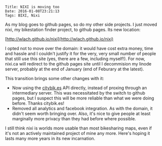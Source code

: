     Title: NIXI is moving too
    Date: 2016-01-08T23:21:13
    Tags: BIXI, Nixi

As my blog goes to github pages, so do my other side projects. I just
moved nixi, my bikestation finder project, to github pages. Its new location:

[http://wlach.github.io/nixi](http://wlach.github.io/nixi)

I opted not to move over the domain: it would have cost extra money, time and
hassle and I couldn't justify it for the very, very small number of people that
still use this site (yes, there are a few, including myself!). For now, nixi.ca
will redirect to the github pages site until I decommision my linode server,
probably at the end of January (end of Feburary at the latest).

This transition brings some other changes with it:

* Now using the [citybik.es](https://citybik.es) API directly,
  instead of proxing through an intermediary server. This was necessitated
  by the switch to github pages, but I suspect this will be more reliable
  than what we were doing before. Thanks citybik.es!
* Removed all analytics and facebook integration. As with the domain, it didn't
  seem worth bringing over. Also, it's nice to give people at least marginally
  more privacy than they had before where possible.

I still think nixi is worlds more usable than most bikesharing maps, even if it's
not an actively maintained project of mine any more. Here's hoping it lasts
many more years in its new incarnation.
